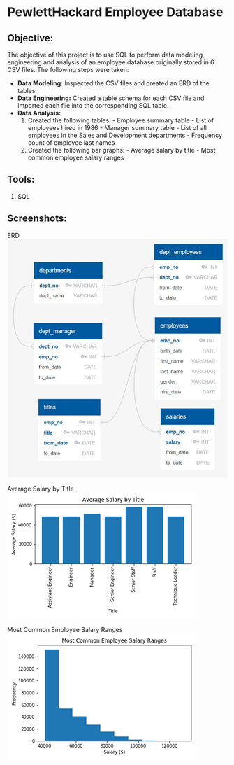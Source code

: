 # PewlettHackard Employee Database

## **Objective:**
The objective of this project is to use SQL to perform data modeling, engineering and analysis of an employee database originally stored in 6 CSV files. The following steps were taken:

* **Data Modeling:** Inspected the CSV files and created an ERD of the tables.
* **Data Engineering:** Created a table schema for each CSV file and imported each file into the corresponding SQL table.
* **Data Analysis:** 
    1. Created the following tables: 
      - Employee summary table
      - List of employees hired in 1986
      - Manager summary table
      - List of all employees in the Sales and Development departments
      - Frequency count of employee last names
     2. Created the following bar graphs:
      - Average salary by title
      - Most common employee salary ranges

## **Tools:**
1. SQL

## **Screenshots:**
ERD
![erd.jpg](images/erd.JPG)

Average Salary by Title
![graph1](images/graph1_average_salary.png)

Most Common Employee Salary Ranges
![graph2](images/graph2_common_salary_ranges.png)
